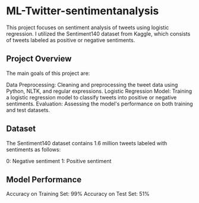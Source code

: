 # ML-Twitter-sentimentanalysis
This project focuses on sentiment analysis of tweets using logistic regression. I utilized the Sentiment140 dataset from Kaggle, which consists of tweets labeled as positive or negative sentiments.


## Project Overview
The main goals of this project are:

Data Preprocessing: Cleaning and preprocessing the tweet data using Python, NLTK, and regular expressions.
Logistic Regression Model: Training a logistic regression model to classify tweets into positive or negative sentiments.
Evaluation: Assessing the model's performance on both training and test datasets.


## Dataset
The Sentiment140 dataset contains 1.6 million tweets labeled with sentiments as follows:

0: Negative sentiment
1: Positive sentiment

## Model Performance
Accuracy on Training Set: 99%
Accuracy on Test Set: 51%

